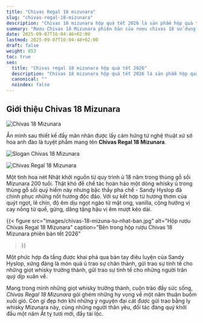 ```yaml
---
title: "Chivas Regal 18 mizunara"
slug: "chivas-regal-18-mizunara"
description: "Chivas 18 mizunara hộp quà tết 2026 là sản phẩm hộp quà tết lấy cảm hứng từ Nhật Bản được ủ trong thùng gỗ sồi Mizunara 200 năm tuổi"
summary: "Rượu Chivas 18 Mizunara phiên bản của rượu chivas 18 sử dụng ủ lần cuối trong thùng gỗ sồi Nhật"
date: 2025-09-07T16:04:48+02:00
lastmod: 2025-09-07T16:04:48+02:00
draft: false
weight: 853
toc: true
seo:
  title: "Chivas regal 18 mizunara hộp quà tết 2026"
  description: "Chivas 18 mizunara hộp quà tết 2026 là sản phẩm hộp quà tết lấy cảm hứng từ Nhật Bản được ủ trong thùng gỗ sồi Mizunara 200 năm tuổi"
  canonical: ""
  noindex: false
---
```


## Giới thiệu Chivas 18 Mizunara

![Chivas 18 Mizunara](images/chivas-18-mizunara.jpg  " Chivas 18 Mizunara hộp quà tết 2026")

Ẩn mình sau thiết kế đầy mãn nhãn được lấy cảm hứng từ nghệ thuật xứ sở hoa anh đào là tuyệt phẩm mang tên **Chivas Regal 18 Mizunara**.

![Slogan Chivas 18 Mizunara](images/slogan-chivas-18-mizunara.jpg  " Tinh hoa cho những nốt êm đằm Chivas Regal 18")

![Chivas Regal 18 Mizunara](images/chivas-regal-18-mizunara.jpg  "Chivas Regal 18 Mizunara")

Một tinh hoa nét Nhật khởi nguồn từ quy trình ủ 18 năm trong thùng gỗ sồi Mizunara 200 tuổi. Thật khó để chế tác hoàn hảo một dòng whisky ủ trong thùng gỗ sồi quý hiếm này nhưng bậc thầy pha chế - Sandy Hyslop đã chinh phục những nốt hương độc đáo. Với sự kết hợp từ hương thơm của quýt ngọt, lê chín, độ êm dịu ngọt ngào từ mật ong, vanilla, cộng hưởng vị cay nồng từ quế, gừng, dâng tặng hậu vị êm mượt kéo dài.

{{< figure
  src="images/chivas-18-mizuna-tu-nhat-ban.jpg"
  alt="Hộp rượu Chivas Regal 18 Mizunara"
  caption="Bên trong hộp rượu Chivas 18 Mizunara phiên bản tết 2026"
>}}

Một phức hợp đa tầng được khai phá qua bàn tay điêu luyện của Sandy Hyslop, xứng đáng là món quà ủ trao sự chân thành, gửi trao sự tinh tế cho những giọt whisky trưởng thành, gửi trao sự tinh tế cho những người trân quý dịp xuân về.

Mang trong mình những giọt whisky trưởng thành, cuộn trào đầy sức sống, _Chivas Regal 18 Mizunara_ gói ghém những hy vọng về một năm thuận buồm xuôi gió. Còn gì đẹp hơn khi những ý nguyện đại cát được gửi trao bằng ly whisky Mizunara này, cùng những người thân yêu, đối tác đáng quý khởi đầu một năm Ất tỵ tươi mới, đầy tài lộc.
